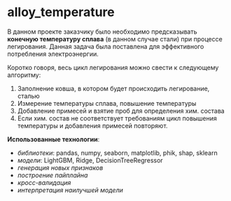 # alloy_temperature
В данном проекте заказчику было необходимо предсказывать **конечную температуру сплава** (в данном случае стали) при процессе легирования. Данная задача была поставлена для эффективного потребления электроэнергии. 

Коротко говоря, весь цикл легирования можно свести к следующему алгоритму: 
1. Заполнение ковша, в котором будет происходить легирование, сталью 
2. Измерение температуры сплава, повышение температуры
3. Добавление примесей и взятие проб для определения хим. состава 
4. Если хим. состав не соответствует требованиям цикл повышения температуры и добавления примесей повторяют. 

**Использованные технологии**: 
- *библиотеки*: pandas, numpy, seaborn, matplotlib, phik, shap, sklearn
- *модели*: LightGBM, Ridge, DecisionTreeRegressor
- *генерация новых признаков*
- *построение пайплайна*
- *кросс-валидация*
- *интерпретация наилучшей модели*
